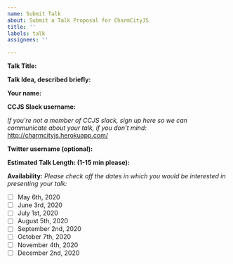 ```yaml
---
name: Submit Talk
about: Submit a Talk Proposal for CharmCityJS
title: ''
labels: talk
assignees: ''

---
```


<!--
Use the form below to submit a talk to CharmCityJS.  Please feel free to submit any talk idea you have so long as it has a loose association to Javascript or Javascript developers.  Talks could be anything from a new technology you are interested in, to a fun technology related personal project, to how to be a better developer. If you have talk related question please visit the #give-a-talk channel on our slack.

Once submitted our team of moderators will review your talk and notify you a few weeks before the event for which your talk is selected.  Talks should be between 1 and 15 minutes in length. Do not leave time at the end of your talk for a Q&A as we actively discourage that in favor of one on one Q&A time after your talk is over. Also, while we appreciate your submission for a talk, submission of the talk is not guarantee of acceptance.  Finally, CharmCityJS may record and distribute your talk and/or pictures of you and your talk and submitting your talk is acceptance of us doing so. Recordings/images, if made, will only ever be made freely available through CharmCityJs and never sold or otherwise distributed. Ping us via email (team@charmcityjs.com) or twitter (@charmcityjs) if you have questions.
-->

**Talk Title:** 

**Talk Idea, described briefly:** 

**Your name:** 

**CCJS Slack username:**

_If you're not a member of CCJS slack, sign up here so we can communicate about your talk, if you don't mind:_ http://charmcityjs.herokuapp.com/

**Twitter username (optional):** 

**Estimated Talk Length: (1-15 min please):** 

**Availability:**
_Please check off the dates in which you would be interested in presenting your talk:_

- [ ] May 6th, 2020
- [ ] June 3rd, 2020
- [ ] July 1st, 2020
- [ ] August 5th, 2020
- [ ] September 2nd, 2020
- [ ] October 7th, 2020
- [ ] November 4th, 2020
- [ ] December 2nd, 2020
